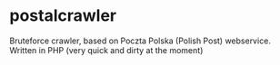 # postalcrawler
Bruteforce crawler, based on Poczta Polska (Polish Post) webservice. Written in PHP (very quick and dirty at the moment)
